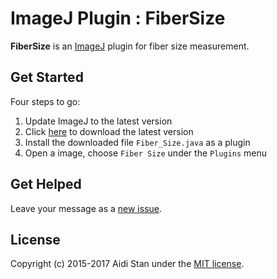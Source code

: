 # ImageJ Plugin : FiberSize

**FiberSize** is an [ImageJ](http://rsb.info.nih.gov/ij/) plugin for fiber size measurement.

## Get Started

Four steps to go:

1. Update ImageJ to the latest version
2. Click [here](https://raw.githubusercontent.com/aidistan/ij-fibersize/master/lib/Fiber_Size.java) to download the latest version
3. Install the downloaded file `Fiber_Size.java` as a plugin
4. Open a image, choose `Fiber Size` under the `Plugins` menu

## Get Helped

Leave your message as a [new issue](https://github.com/aidistan/ij-fibersize/issues/new).

## License

Copyright (c) 2015-2017 Aidi Stan under the [MIT license](https://github.com/aidistan/ij-fibersize/blob/master/LICENSE).
